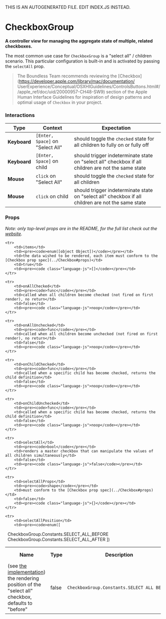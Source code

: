 THIS IS AN AUTOGENERATED FILE. EDIT INDEX.JS INSTEAD.

# CheckboxGroup
__A controller view for managing the aggregate state of multiple, related checkboxes.__

The most common use case for `CheckboxGroup` is a "select all" / children scenario. This particular
configuration is built-in and is activated by passing the `selectAll` prop.

> The Boundless Team recommends reviewing the [Checkbox](https://developer.apple.com/library/mac/documentation/
UserExperience/Conceptual/OSXHIGuidelines/ControlsButtons.html#//apple_ref/doc/uid/20000957-CH48-SW9) section of
the Apple Human Interface Guidelines for inspiration of design patterns and optimal usage of `Checkbox`
in your project.


### Interactions

Type | Context | Expectation
---- | ------- | -----------
__Keyboard__ | `[Enter, Space]` on "Select All" | should toggle the `checked` state for all children to fully on or fully off
__Keyboard__ | `[Enter, Space]` on child | should trigger indeterminate state on "select all" checkbox if all children are not the same state
__Mouse__ | `click` on "Select All" | should toggle the `checked` state for all children
__Mouse__ | `click` on child | should trigger indeterminate state on "select all" checkbox if all children are not the same state

### Props

_Note: only top-level props are in the README, for the full list check out the [website](http://boundless.js.org/CheckboxGroup#props)._

<table>
    <tr>
        <th>Name</th>
        <th>Type</th>
        <th>Description</th>
        <th>Required</th>
        <th>Default Value</th>
    </tr>
    
    <tr>
        <td>items</td>
        <td><pre><code>enum([object Object])</code></pre></td>
        <td>the data wished to be rendered, each item must conform to the [Checkbox prop spec](../Checkbox#props)</td>
        <td>true</td>
        <td><pre><code class="language-js">[]</code></pre></td>
    </tr>
    
    <tr>
        <td>onAllChecked</td>
        <td><pre><code>func</code></pre></td>
        <td>called when all children become checked (not fired on first render), no return</td>
        <td>false</td>
        <td><pre><code class="language-js">noop</code></pre></td>
    </tr>
    
    <tr>
        <td>onAllUnchecked</td>
        <td><pre><code>func</code></pre></td>
        <td>called when all children become unchecked (not fired on first render), no return</td>
        <td>false</td>
        <td><pre><code class="language-js">noop</code></pre></td>
    </tr>
    
    <tr>
        <td>onChildChecked</td>
        <td><pre><code>func</code></pre></td>
        <td>called when a specific child has become checked, returns the child definition</td>
        <td>false</td>
        <td><pre><code class="language-js">noop</code></pre></td>
    </tr>
    
    <tr>
        <td>onChildUnchecked</td>
        <td><pre><code>func</code></pre></td>
        <td>called when a specific child has become checked, returns the child definition</td>
        <td>false</td>
        <td><pre><code class="language-js">noop</code></pre></td>
    </tr>
    
    <tr>
        <td>selectAll</td>
        <td><pre><code>bool</code></pre></td>
        <td>renders a master checkbox that can manipulate the values of all children simultaneously</td>
        <td>false</td>
        <td><pre><code class="language-js">false</code></pre></td>
    </tr>
    
    <tr>
        <td>selectAllProps</td>
        <td><pre><code>shape</code></pre></td>
        <td>must conform to the [Checkbox prop spec](../Checkbox#props)</td>
        <td>false</td>
        <td><pre><code class="language-js">{}</code></pre></td>
    </tr>
    
    <tr>
        <td>selectAllPosition</td>
        <td><pre><code>enum([
&nbsp;&nbsp;CheckboxGroup.Constants.SELECT_ALL_BEFORE
&nbsp;&nbsp;CheckboxGroup.Constants.SELECT_ALL_AFTER
])</code></pre></td>
        <td>(see [the implementation](index.js)) the rendering position of the "select all" checkbox, defaults to "before"</td>
        <td>false</td>
        <td><pre><code class="language-js">CheckboxGroup.Constants.SELECT_ALL_BEFORE</code></pre></td>
    </tr>
    
</table>
